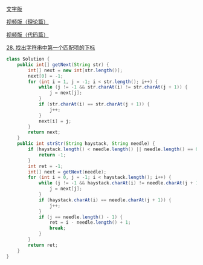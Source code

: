 [文字版](https://programmercarl.com/0028.%E5%AE%9E%E7%8E%B0strStr.html)

[视频版（理论篇）](https://www.bilibili.com/video/BV1PD4y1o7nd)

[视频版（代码篇）](https://www.bilibili.com/video/BV1M5411j7Xx)

[28. 找出字符串中第一个匹配项的下标](https://leetcode.cn/problems/find-the-index-of-the-first-occurrence-in-a-string)

```Java
class Solution {
    public int[] getNext(String str) {
        int[] next = new int[str.length()];
        next[0] = -1;
        for (int i = 1, j = -1; i < str.length(); i++) {
            while (j != -1 && str.charAt(i) != str.charAt(j + 1)) {
                j = next[j];
            }
            if (str.charAt(i) == str.charAt(j + 1)) {
                j++;
            }
            next[i] = j;
        }
        return next;
    }
    public int strStr(String haystack, String needle) {
        if (haystack.length() < needle.length() || needle.length() == 0) {
            return -1;
        }
        int ret = -1;
        int[] next = getNext(needle);
        for (int i = 0, j = -1; i < haystack.length(); i++) {
            while (j != -1 && haystack.charAt(i) != needle.charAt(j + 1)) {
                j = next[j];
            }
            if (haystack.charAt(i) == needle.charAt(j + 1)) {
                j++;
            }
            if (j == needle.length() - 1) {
                ret = i - needle.length() + 1;
                break;
            }
        }
        return ret;
    }
}
```